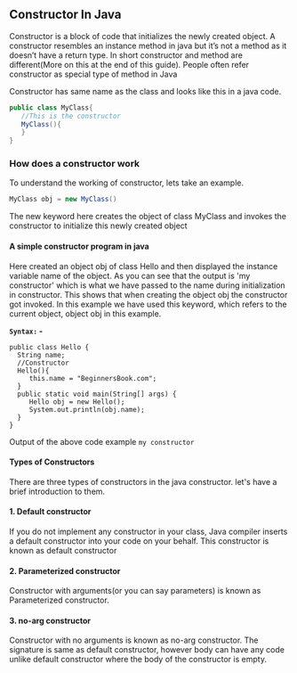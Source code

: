 ## Constructor In Java

Constructor is a block of code that initializes the newly created object. A constructor resembles an instance method in java but it’s not a method as it doesn’t have a return type.
In short constructor and method are different(More on this at the end of this guide). People often refer constructor as special type of method in Java


Constructor has same name as the class and looks like this in a java code.

```Java
public class MyClass{
   //This is the constructor
   MyClass(){
   }
}
```


### How does a constructor work

To understand the working of constructor, lets take an example. 

```Java
MyClass obj = new MyClass()
```

The new keyword here creates the object of class MyClass and invokes the constructor to initialize this newly created object

#### A simple constructor program in java

Here created an object obj of class Hello and then displayed the instance variable name of the object. As you can see that the output is 'my constructor' which is what we have passed to the name during initialization in constructor. This shows that when creating the object obj the constructor got invoked. In this example we have used this keyword, which refers to the current object, object obj in this example. 

**`Syntax:` -**
 ```
public class Hello {
   String name;
   //Constructor
   Hello(){
      this.name = "BeginnersBook.com";
   }
   public static void main(String[] args) {
      Hello obj = new Hello();
      System.out.println(obj.name);
   }
}
```

Output of the above code example
```my constructor```


#### Types of Constructors
There are three types of constructors in the java constructor. let's have a brief introduction to them.

#### 1. Default constructor
If you do not implement any constructor in your class, Java compiler inserts a default constructor into your code on your behalf. This constructor is known as default constructor

#### 2. Parameterized constructor
Constructor with arguments(or you can say parameters) is known as Parameterized constructor.

#### 3. no-arg constructor

Constructor with no arguments is known as no-arg constructor. The signature is same as default constructor, however body can have any code unlike default constructor where the body of the constructor is empty.




